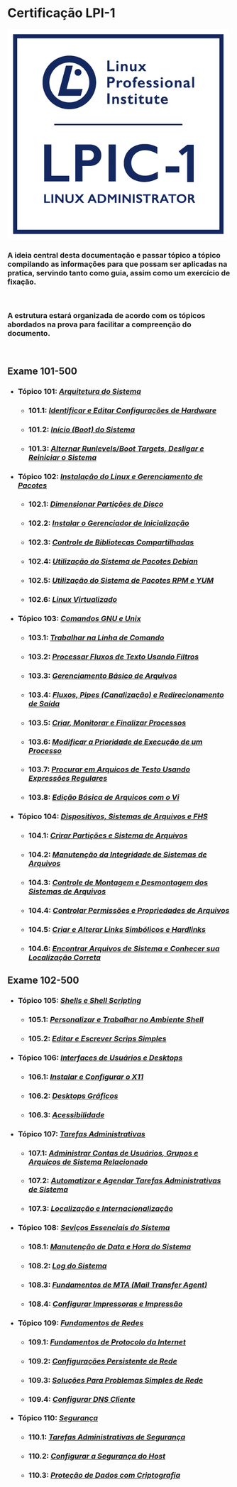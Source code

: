 # Certificação **LPI-1**

![Logo LPI1](lpi1.png)

### A ideia central desta documentação e passar tópico a tópico compilando as informações para que possam ser aplicadas na pratica, servindo tanto como guia, assim como um exercício de fixação.
<br>

### A estrutura estará organizada de acordo com os tópicos abordados na prova para facilitar a compreenção do documento.
<br>

## Exame **101-500**
* ### Tópico **101**: *[Arquitetura do Sistema](101-500/)*
    * ### **101.1**: *[Identificar e Editar Configurações de Hardware](101-500/101/101.1.md)* 
    * ### **101.2**: *[Início (Boot) do Sistema](101-500/101/101.2.md)* 
    * ### **101.3**: *[Alternar Runlevels/Boot Targets, Desligar e Reiniciar o Sistema](101-500/101/101.3.md)* 
* ### Tópico **102**: *[Instalação do Linux e Gerenciamento de Pacotes](101-500/102.md)*
    * ### **102.1**: *[Dimensionar Partições de Disco](101-500/102/102.1.md)* 
    * ### **102.2**: *[Instalar o Gerenciador de Inicialização](101-500/102/102.2.md)* 
    * ### **102.3**: *[Controle de Bibliotecas Compartilhadas](101-500/102/102.3.md)* 
    * ### **102.4**: *[Utilização do Sistema de Pacotes Debian](101-500/102/102.4.md)* 
    * ### **102.5**: *[Utilização do Sistema de Pacotes RPM e YUM](101-500/102/102.5.md)* 
    * ### **102.6**: *[Linux Virtualizado](101-500/102/102.6.md)* 
* ### Tópico **103**: *[Comandos GNU e Unix](101-500/103.md)*
    * ### **103.1**: *[Trabalhar na Linha de Comando](101-500/103/103.1.md)* 
    * ### **103.2**: *[Processar Fluxos de Texto Usando Filtros](101-500/103/103.2.md)* 
    * ### **103.3**: *[Gerenciamento Básico de Arquivos](101-500/103/103.3.md)* 
    * ### **103.4**: *[Fluxos, Pipes (Canalização) e Redirecionamento de Saída](101-500/103/103.4.md)* 
    * ### **103.5**: *[Criar, Monitorar e Finalizar Processos](101-500/103/103.5.md)* 
    * ### **103.6**: *[Modificar a Prioridade de Execução de um Processo](101-500/103/103.6.md)* 
    * ### **103.7**: *[Procurar em Arquicos de Testo Usando Expressões Regulares](101-500/103/103.7.md)* 
    * ### **103.8**: *[Edição Básica de Arquicos com o Vi](101-500/103/103.8.md)* 
* ### Tópico **104**: *[Dispositivos, Sistemas de Arquivos e FHS](101-500/104.md)*
    * ### **104.1**: *[Crirar Partições e Sistema de Arquivos](101-500/104/104.1.md)* 
    * ### **104.2**: *[Manutenção da Integridade de Sistemas de Arquivos](101-500/104/104.2.md)* 
    * ### **104.3**: *[Controle de Montagem e Desmontagem dos Sistemas de Arquivos](101-500/104/104.3.md)* 
    * ### **104.4**: *[Controlar Permissões e Propriedades de Arquivos](101-500/104/104.4.md)* 
    * ### **104.5**: *[Criar e Alterar Links Simbólicos e Hardlinks](101-500/104/104.5.md)* 
    * ### **104.6**: *[Encontrar Arquivos de Sistema e Conhecer sua Localização Correta](101-500/104/104.6.md)* 


## Exame **102-500**
* ### Tópico **105**: *[Shells e Shell Scripting](102-500/105.md)*
    * ### **105.1**: *[Personalizar e Trabalhar no Ambiente Shell](102-500/105/105.1.md)* 
    * ### **105.2**: *[Editar e Escrever Scrips Simples](102-500/105/105.2.md)* 
* ### Tópico **106**: *[Interfaces de Usuários e Desktops](102-500/106.md)*
    * ### **106.1**: *[Instalar e Configurar o X11](102-500/106/106.1.md)* 
    * ### **106.2**: *[Desktops Gráficos](102-500/106/106.2.md)* 
    * ### **106.3**: *[Acessibilidade](102-500/106/106.3.md)* 
* ### Tópico **107**: *[Tarefas Administrativas](102-500/107.md)*
    * ### **107.1**: *[Administrar Contas de Usuários, Grupos e Arquicos de Sistema Relacionado](102-500/107/107.1.md)* 
    * ### **107.2**: *[Automatizar e Agendar Tarefas Administrativas de Sistema](102-500/107/107.2.md)* 
    * ### **107.3**: *[Localização e Internacionalização](102-500/107/107.3.md)* 
* ### Tópico **108**: *[Seviços Essenciais do Sistema](102-500/108.md)*
    * ### **108.1**: *[Manutenção de Data e Hora do Sistema](102-500/108/108.1.md)* 
    * ### **108.2**: *[Log do Sistema](102-500/108/108.2.md)* 
    * ### **108.3**: *[Fundamentos de MTA (Mail Transfer Agent)](102-500/108/108.3.md)* 
    * ### **108.4**: *[Configurar Impressoras e Impressão](102-500/108/108.4.md)* 
* ### Tópico **109**: *[Fundamentos de Redes](102-500/109.md)*
    * ### **109.1**: *[Fundamentos de Protocolo da Internet](102-500/109/109.1.md)* 
    * ### **109.2**: *[Configurações Persistente de Rede](102-500/109/109.2.md)* 
    * ### **109.3**: *[Soluções Para Problemas Simples de Rede](102-500/109/109.3.md)* 
    * ### **109.4**: *[Configurar DNS Cliente](102-500/109/109.4.md)* 
* ### Tópico **110**: *[Segurança](102-500/110.md)*
    * ### **110.1**: *[Tarefas Administrativas de Segurança](102-500/110/110.1.md)* 
    * ### **110.2**: *[Configurar a Segurança do Host](102-500/110/110.2.md)* 
    * ### **110.3**: *[Proteção de Dados com Criptografia](102-500/110/110.3.md)* 



